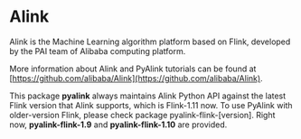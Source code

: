 # Alink

Alink is the Machine Learning algorithm platform based on Flink, developed by the PAI team of Alibaba computing platform.

More information about Alink and PyAlink tutorials can be found at [https://github.com/alibaba/Alink](https://github.com/alibaba/Alink).

This package **pyalink** always maintains Alink Python API against the latest Flink version that Alink supports, which is Flink-1.11 now. 
To use PyAlink with older-version Flink, please check package pyalink-flink-[version]. 
Right now, **pyalink-flink-1.9** and **pyalink-flink-1.10** are provided.
